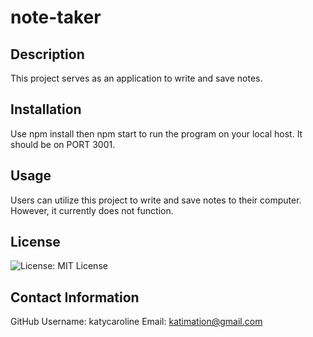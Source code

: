 # note-taker

## Description
This project serves as an application to write and save notes.

## Installation
Use npm install then npm start to run the program on your local host. It should be on PORT 3001.

## Usage
Users can utilize this project to write and save notes to their computer. However, it currently does not function.

## License
![License: MIT License](https://img.shields.io/badge/License-MIT-red)

## Contact Information
GitHub Username: katycaroline
Email: katimation@gmail.com